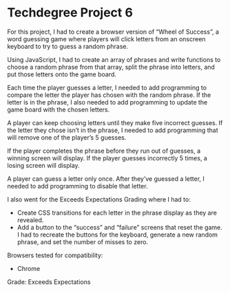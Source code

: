 # Techdegree Project 6

For this project, I had to create a browser version of “Wheel of Success”, a word guessing game where players will click letters from an onscreen keyboard to try to guess a random phrase.

Using JavaScript, I had to create an array of phrases and write functions to choose a random phrase from that array, split the phrase into letters, and put those letters onto the game board.

Each time the player guesses a letter, I needed to add programming to compare the letter the player has chosen with the random phrase. If the letter is in the phrase, I also needed to add programming to update the game board with the chosen letters.

A player can keep choosing letters until they make five incorrect guesses. If the letter they chose isn’t in the phrase, I needed to add programming that will remove one of the player’s 5 guesses.

If the player completes the phrase before they run out of guesses, a winning screen will display. If the player guesses incorrectly 5 times, a losing screen will display.

A player can guess a letter only once. After they’ve guessed a letter, I needed to add programming to disable that letter.

I also went for the Exceeds Expectations Grading where I had to:

- Create CSS transitions for each letter in the phrase display as they are revealed.
- Add a button to the “success” and “failure” screens that reset the game. I had to recreate the buttons for the keyboard, generate a new random phrase, and set the number of misses to zero.

Browsers tested for compatibility:
- Chrome

Grade: Exceeds Expectations